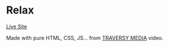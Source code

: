 # Relax
[Live Site](https://01kingmaker01.github.io/relax/)

Made with pure HTML, CSS, JS... from [TRAVERSY MEDIA](https://www.youtube.com/watch?v=l-1ZrU6avzI) video.
